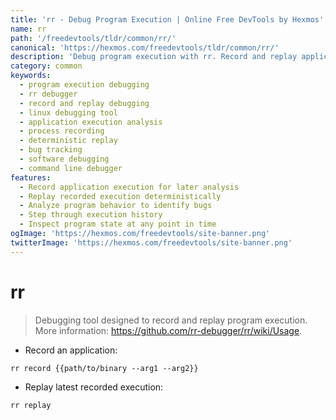 ```yaml
---
title: 'rr - Debug Program Execution | Online Free DevTools by Hexmos'
name: rr
path: '/freedevtools/tldr/common/rr/'
canonical: 'https://hexmos.com/freedevtools/tldr/common/rr/'
description: 'Debug program execution with rr. Record and replay application behavior to find and fix bugs effectively. Free online tool, no registration required.'
category: common
keywords:
  - program execution debugging
  - rr debugger
  - record and replay debugging
  - linux debugging tool
  - application execution analysis
  - process recording
  - deterministic replay
  - bug tracking
  - software debugging
  - command line debugger
features:
  - Record application execution for later analysis
  - Replay recorded execution deterministically
  - Analyze program behavior to identify bugs
  - Step through execution history
  - Inspect program state at any point in time
ogImage: 'https://hexmos.com/freedevtools/site-banner.png'
twitterImage: 'https://hexmos.com/freedevtools/site-banner.png'
---
```


# rr

> Debugging tool designed to record and replay program execution.
> More information: <https://github.com/rr-debugger/rr/wiki/Usage>.

- Record an application:

`rr record {{path/to/binary --arg1 --arg2}}`

- Replay latest recorded execution:

`rr replay`
